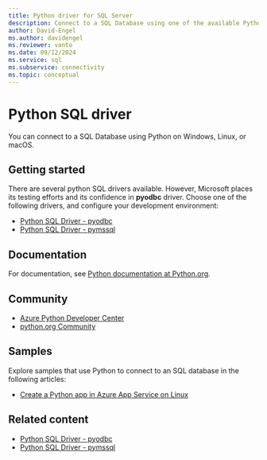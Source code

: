 ```yaml
---
title: Python driver for SQL Server
description: Connect to a SQL Database using one of the available Python drivers on your preferred operating system.
author: David-Engel
ms.author: davidengel
ms.reviewer: vanto
ms.date: 09/12/2024
ms.service: sql
ms.subservice: connectivity
ms.topic: conceptual
---
```


# Python SQL driver

You can connect to a SQL Database using Python on Windows, Linux, or macOS.

## Getting started

There are several python SQL drivers available. However, Microsoft places its testing efforts and its confidence in **pyodbc** driver. Choose one of the following drivers, and configure your development environment:

- [Python SQL Driver - pyodbc](pyodbc/python-sql-driver-pyodbc.md)
- [Python SQL Driver - pymssql](pymssql/python-sql-driver-pymssql.md)

## Documentation

For documentation, see [Python documentation at Python.org](https://www.python.org/doc/).

## Community

- [Azure Python Developer Center](https://azure.microsoft.com/develop/python/)
- [python.org Community](https://www.python.org/community/)

## Samples

Explore samples that use Python to connect to an SQL database in the following articles:

- [Create a Python app in Azure App Service on Linux](/azure/app-service/containers/quickstart-python?tabs=bash)

## Related content

- [Python SQL Driver - pyodbc](pyodbc/python-sql-driver-pyodbc.md)
- [Python SQL Driver - pymssql](pymssql/python-sql-driver-pymssql.md)
